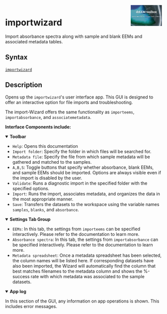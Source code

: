 <img src="top right corner logo.png" width="100" height="auto" align="right"/>

# importwizard
Import absorbance spectra along with sample and blank EEMs and associated metadata tables.



## Syntax
[`importwizard`](#syntax1)




## Description ##

Opens up the `importwizard`'s user interface app. This GUI is designed to offer an interactive option for file imports and troubleshooting. 

The import-Wizard offers the same functionality as `importeems`, `importabsorbance`, and `associatemetadata`.

**Interface Components include:**<br>

<details open><summary><b>Toolbar</b></summary>

- `Help`: Opens this documentation
- `Import folder`: Specify the folder in which files will be searched for.
- `Metadata file`: Specify the file from which sample metadata will be gathered and matched to the samples.
- `A,B,S`: Toggle buttons that specify whether absorbance, blank EEMs, and sample EEMs should be imported. Options are always visible even if the import is disabled by the user.
- `Validate`: Runs a diagnostic import in the specified folder with the specified options. 
- `Import`: Runs the import, associates metadata, and organizes the data in the most appropriate manner.
- `Save`: Transfers the datasets to the workspace using the variable names `samples`, `blanks`, and `absorbance`.
</details>

<details open><summary><b>Settings Tab Group</b></summary>


- `EEMs`: In this tab, the settings from `importeems` can be specified interactively. Please refer to the documentation to learn more.
- `Absorbance spectra`: In this tab, the settings from `importabsorbance` can be specified interactively. Please refer to the documentation to learn more.
- `Metadata spreadsheet`: Once a metadata spreadsheet has been selected, the column names will be listed here. If corresponding datasets have also been imported, the Wizard will automatically find the column that best matches filenames to the metadata column and shows the %-success rate with which metadata was associated to the sample datasets.

</details>

<details open><summary><b>App log</b></summary>

In this section of the GUI, any information on app operations is shown. This includes error messages.

</details>